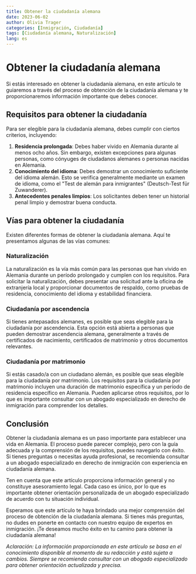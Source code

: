 ```yaml
---
title: Obtener la ciudadanía alemana
date: 2023-06-02
author: Olivia Trager
categories: [Inmigración, Ciudadanía]
tags: [Ciudadanía alemana, Naturalización]
lang: es
---
```


# Obtener la ciudadanía alemana

Si estás interesado en obtener la ciudadanía alemana, en este artículo te guiaremos a través del proceso de obtención de la ciudadanía alemana y te proporcionaremos información importante que debes conocer.

## Requisitos para obtener la ciudadanía

Para ser elegible para la ciudadanía alemana, debes cumplir con ciertos criterios, incluyendo:

1. **Residencia prolongada**: Debes haber vivido en Alemania durante al menos ocho años. Sin embargo, existen excepciones para algunas personas, como cónyuges de ciudadanos alemanes o personas nacidas en Alemania.
2. **Conocimiento del idioma**: Debes demostrar un conocimiento suficiente del idioma alemán. Esto se verifica generalmente mediante un examen de idioma, como el "Test de alemán para inmigrantes" (Deutsch-Test für Zuwanderer).
3. **Antecedentes penales limpios**: Los solicitantes deben tener un historial penal limpio y demostrar buena conducta.

## Vías para obtener la ciudadanía

Existen diferentes formas de obtener la ciudadanía alemana. Aquí te presentamos algunas de las vías comunes:

### Naturalización

La naturalización es la vía más común para las personas que han vivido en Alemania durante un período prolongado y cumplen con los requisitos. Para solicitar la naturalización, debes presentar una solicitud ante la oficina de extranjería local y proporcionar documentos de respaldo, como pruebas de residencia, conocimiento del idioma y estabilidad financiera.

### Ciudadanía por ascendencia

Si tienes antepasados alemanes, es posible que seas elegible para la ciudadanía por ascendencia. Esta opción está abierta a personas que pueden demostrar ascendencia alemana, generalmente a través de certificados de nacimiento, certificados de matrimonio y otros documentos relevantes.

### Ciudadanía por matrimonio

Si estás casado/a con un ciudadano alemán, es posible que seas elegible para la ciudadanía por matrimonio. Los requisitos para la ciudadanía por matrimonio incluyen una duración de matrimonio específica y un período de residencia específico en Alemania. Pueden aplicarse otros requisitos, por lo que es importante consultar con un abogado especializado en derecho de inmigración para comprender los detalles.

## Conclusión

Obtener la ciudadanía alemana es un paso importante para establecer una vida en Alemania. El proceso puede parecer complejo, pero con la guía adecuada y la comprensión de los requisitos, puedes navegarlo con éxito. Si tienes preguntas o necesitas ayuda profesional, se recomienda consultar a un abogado especializado en derecho de inmigración con experiencia en ciudadanía alemana.

Ten en cuenta que este artículo proporciona información general y no constituye asesoramiento legal. Cada caso es único, por lo que es importante obtener orientación personalizada de un abogado especializado de acuerdo con tu situación individual.

Esperamos que este artículo te haya brindado una mejor comprensión del proceso de obtención de la ciudadanía alemana. Si tienes más preguntas, no dudes en ponerte en contacto con nuestro equipo de expertos en inmigración. ¡Te deseamos mucho éxito en tu camino para obtener la ciudadanía alemana!

*Aclaración: La información proporcionada en este artículo se basa en el conocimiento disponible al momento de su redacción y está sujeta a cambios. Siempre se recomienda consultar con un abogado especializado para obtener orientación actualizada y precisa.*
